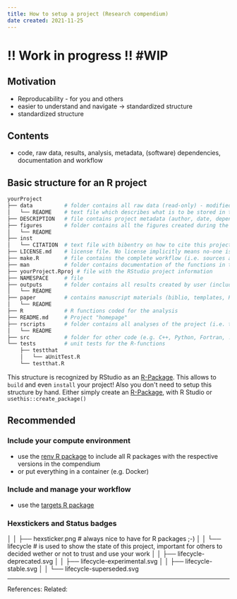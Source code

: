 ```yaml
---
title: How to setup a project (Research compendium)
date created: 2021-11-25
---
```

# !! Work in progress !! #WIP

## Motivation
- Reproducability -  for you and others
- easier to understand and navigate -> standardized structure
- standardized structure

## Contents
- code, raw data, results, analysis, metadata, (software) dependencies, documentation and workflow

## Basic structure for an R project

```bash
yourProject
├── data          # folder contains all raw data (read-only) - modified data is in the outputs/ folder
│   └── README	  # text file which describes what is to be stored in that folder
├── DESCRIPTION   # file contains project metadata (author, date, dependencies, etc.)
├── figures       # folder contains all the figures created during the workflow
│   └── README
├── inst
│   └── CITATION  # text file with bibentry on how to cite this project
├── LICENSE.md	  # license file. No license implicitly means no-one is allowed to re-use your code
├── make.R        # file contains the complete workflow (i.e. sources all scripts from the rscripts folder in the correct order)
├── man           # folder contains documentation of the functions in the R folder
├── yourProject.Rproj # file with the RStudio project information
├── NAMESPACE	  # file 
├── outputs       # folder contains all results created by user (including modified raw data)
│   └── README
├── paper         # contains manuscript materials (biblio, templates, Rmd, etc.)
│   └── README
├── R             # R functions coded for the analysis
├── README.md	  # Project "homepage"
├── rscripts      # folder contains all analyses of the project (i.e. the steps of the workflow)
│   └── README
├── src			  # folder for other code (e.g. C++, Python, Fortran, ...)  
└── tests         # unit tests for the R-functions
    ├── testthat
    │   └── aUnitTest.R
    └── testthat.R
 ```

This structure is recognized by RStudio as an [R-Package](R-Package). This allows to `build` and even `install` your project! Also you don't need to setup this structure by hand. Either simply create an [R-Package](R-Package), with R Studio or `usethis::create_package()`

## Recommended 

### Include your compute environment
- use the [renv R package](Packages/renv%20R%20package.md) to include all R packages with the respective versions in the compendium
- or put everything in a container (e.g. Docker)


### Include and manage your workflow
- use the [targets R package](Packages/targets%20R%20package.md)

### Hexstickers and Status badges
│   │   ├── hexsticker.png # always nice to have for R packages ;-)
│   │   └── lifecycle # is used to show the state of this project, important for others to decided wether or not to trust and use your work
│   │       ├── lifecycle-deprecated.svg
│   │       ├── lifecycle-experimental.svg
│   │       ├── lifecycle-stable.svg
│   │       └── lifecycle-superseded.svg

---
References: 
Related: 
